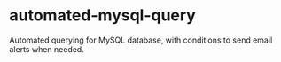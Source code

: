 # automated-mysql-query
Automated querying for MySQL database, with conditions to send email alerts when needed.
